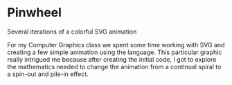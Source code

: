 # Pinwheel
Several iterations of a colorful SVG animation

For my Computer Graphics class we spent some time working with SVG and creating a few simple animation using the language. This particular graphic really intrigued me because after creating the initial code, I got to explore the mathematics needed to change the animation from a continual spiral to a spin-out and pile-in effect.
